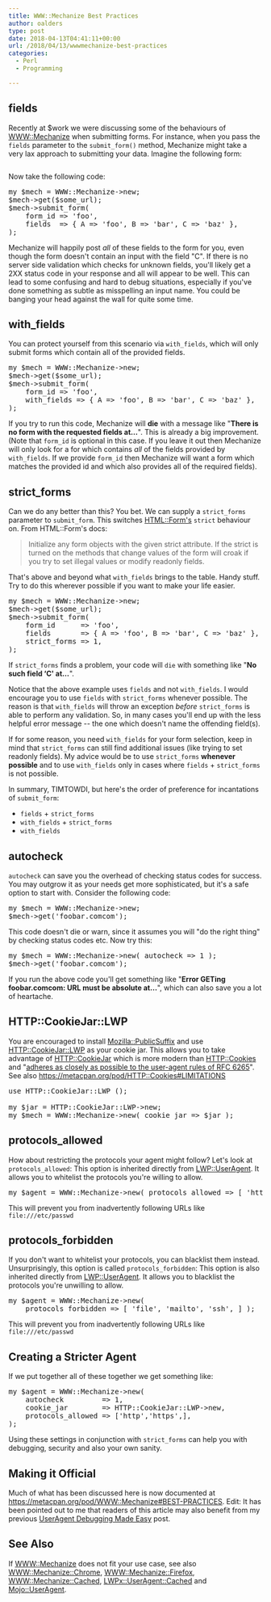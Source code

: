 ```yaml
---
title: WWW::Mechanize Best Practices
author: oalders
type: post
date: 2018-04-13T04:41:11+00:00
url: /2018/04/13/wwwmechanize-best-practices
categories:
  - Perl
  - Programming

---
```

## fields

Recently at $work we were discussing some of the behaviours of [WWW::Mechanize][1] when submitting forms. For instance, when you pass the `fields` parameter to the `submit_form()` method, Mechanize might take a very lax approach to submitting your data. Imagine the following form:

<pre></pre>

Now take the following code:

<pre>my $mech = WWW::Mechanize->new;
$mech->get($some_url);
$mech->submit_form(
    form_id => 'foo',
    fields  => { A => 'foo', B => 'bar', C => 'baz' },
);
</pre>

Mechanize will happily post _all_ of these fields to the form for you, even though the form doesn't contain an input with the field "C". If there is no server side validation which checks for unknown fields, you'll likely get a 2XX status code in your response and all will appear to be well. This can lead to some confusing and hard to debug situations, especially if you've done something as subtle as misspelling an input name. You could be banging your head against the wall for quite some time.

## with_fields

You can protect yourself from this scenario via `with_fields`, which will only submit forms which contain all of the provided fields.

<pre>my $mech = WWW::Mechanize->new;
$mech->get($some_url);
$mech->submit_form(
    form_id => 'foo',
    with_fields => { A => 'foo', B => 'bar', C => 'baz' },
);
</pre>

If you try to run this code, Mechanize will **die** with a message like "**There is no form with the requested fields at&#8230;**". This is already a big improvement. (Note that `form_id` is optional in this case. If you leave it out then Mechanize will only look for a for which contains _all_ of the fields provided by `with_fields`. If we provide `form_id` then Mechanize will want a form which matches the provided id and which also provides all of the required fields).

## strict_forms

Can we do any better than this? You bet. We can supply a `strict_forms` parameter to `submit_form`. This switches [HTML::Form's][2] `strict` behaviour on. From HTML::Form's docs:

> Initialize any form objects with the given strict attribute. If the strict is turned on the methods that change values of the form will croak if you try to set illegal values or modify readonly fields. 

That's above and beyond what `with_fields` brings to the table. Handy stuff. Try to do this wherever possible if you want to make your life easier.

<pre>my $mech = WWW::Mechanize->new;
$mech->get($some_url);
$mech->submit_form(
    form_id      => 'foo',
    fields       => { A => 'foo', B => 'bar', C => 'baz' },
    strict_forms => 1,
);
</pre>

If `strict_forms` finds a problem, your code will `die` with something like "**No such field &#8216;C' at&#8230;**".

Notice that the above example uses `fields` and not `with_fields`. I would encourage you to use `fields` with `strict_forms` whenever possible. The reason is that `with_fields` will throw an exception _before_ `strict_forms` is able to perform any validation. So, in many cases you'll end up with the less helpful error message -- the one which doesn't name the offending field(s).

If for some reason, you need `with_fields` for your form selection, keep in mind that `strict_forms` can still find additional issues (like trying to set readonly fields). My advice would be to use `strict_forms` **whenever possible** and to use `with_fields` only in cases where `fields` + `strict_forms` is not possible.

In summary, TIMTOWDI, but here's the order of preference for incantations of `submit_form`:

  * `fields` + `strict_forms`
  * `with_fields` + `strict_forms`
  * `with_fields`

## autocheck

`autocheck` can save you the overhead of checking status codes for success. You may outgrow it as your needs get more sophisticated, but it's a safe option to start with. Consider the following code:

<pre>my $mech = WWW::Mechanize->new;
$mech->get('foobar.comcom');
</pre>

This code doesn't die or warn, since it assumes you will "do the right thing" by checking status codes etc. Now try this:

<pre>my $mech = WWW::Mechanize->new( autocheck => 1 );
$mech->get('foobar.comcom');
</pre>

If you run the above code you'll get something like "**Error GETing foobar.comcom: URL must be absolute at&#8230;**", which can also save you a lot of heartache.

## HTTP::CookieJar::LWP

You are encouraged to install [Mozilla::PublicSuffix][3] and use [HTTP::CookieJar::LWP][4] as your cookie jar. This allows you to take advantage of [HTTP::CookieJar][5] which is more modern than [HTTP::Cookies][6] and "[adheres as closely as possible to the user-agent rules of RFC 6265][7]". See also <https://metacpan.org/pod/HTTP::Cookies#LIMITATIONS>

<pre>use HTTP::CookieJar::LWP ();

my $jar = HTTP::CookieJar::LWP->new;
my $mech = WWW::Mechanize->new( cookie_jar => $jar );
</pre>

## protocols_allowed

How about restricting the protocols your agent might follow? Let's look at `protocols_allowed`: This option is inherited directly from [LWP::UserAgent][8]. It allows you to whitelist the protocols you're willing to allow.

<pre>my $agent = WWW::Mechanize->new( protocols_allowed => [ 'http', 'https' ] );
</pre>

This will prevent you from inadvertently following URLs like `file:///etc/passwd`

## protocols_forbidden

If you don't want to whitelist your protocols, you can blacklist them instead. Unsurprisingly, this option is called `protocols_forbidden`: This option is also inherited directly from [LWP::UserAgent][8]. It allows you to blacklist the protocols you're unwilling to allow.

<pre>my $agent = WWW::Mechanize->new(
    protocols_forbidden => [ 'file', 'mailto', 'ssh', ] );
</pre>

This will prevent you from inadvertently following URLs like `file:///etc/passwd`

## Creating a Stricter Agent

If we put together all of these together we get something like:

<pre>my $agent = WWW::Mechanize->new(
    autocheck         => 1,
    cookie_jar        => HTTP::CookieJar::LWP->new,
    protocols_allowed => ['http','https',],
);
</pre>

Using these settings in conjunction with `strict_forms` can help you with debugging, security and also your own sanity.

## Making it Official

Much of what has been discussed here is now documented at <https://metacpan.org/pod/WWW::Mechanize#BEST-PRACTICES>. Edit: It has been pointed out to me that readers of this article may also benefit from my previous [UserAgent Debugging Made Easy][9] post.

## See Also

If [WWW::Mechanize][1] does not fit your use case, see also [WWW::Mechanize::Chrome][10], [WWW::Mechanize::Firefox][11], [WWW::Mechanize::Cached][12], [LWPx::UserAgent::Cached][13] and [Mojo::UserAgent][14].

 [1]: https://metacpan.org/pod/WWW::Mechanize
 [2]: https://metacpan.org/pod/HTML::Form
 [3]: https://metacpan.org/pod/Mozilla::PublicSuffix
 [4]: https://metacpan.org/pod/HTTP::CookieJar::LWP
 [5]: https://metacpan.org/pod/HTTP::CookieJar
 [6]: https://metacpan.org/pod/HTTP::Cookies
 [7]: https://metacpan.org/pod/HTTP::CookieJar#RFC-6265-vs-prior-standards
 [8]: https://metacpan.org/pod/LWP::UserAgent
 [9]: http://www.olafalders.com/2016/09/29/useragent-debugging-made-easy/
 [10]: https://metacpan.org/pod/WWW::Mechanize::Chrome
 [11]: https://metacpan.org/pod/WWW::Mechanize::Firefox
 [12]: https://metacpan.org/pod/WWW::Mechanize::Cached
 [13]: https://metacpan.org/pod/LWPx::UserAgent::Cached
 [14]: https://metacpan.org/pod/Mojo::UserAgent
